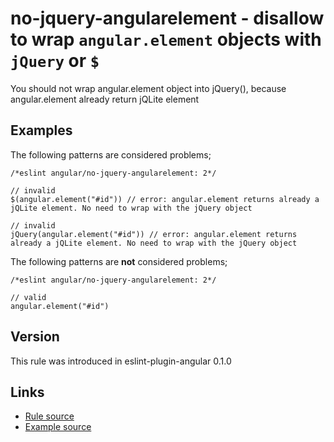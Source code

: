 <!-- WARNING: Generated documentation. Edit docs and examples in the rule and examples file ('rules/no-jquery-angularelement.js', 'examples/no-jquery-angularelement.js'). -->

# no-jquery-angularelement - disallow to wrap `angular.element` objects with `jQuery` or `$`

You should not wrap angular.element object into jQuery(), because angular.element already return jQLite element

## Examples

The following patterns are considered problems;

    /*eslint angular/no-jquery-angularelement: 2*/

    // invalid
    $(angular.element("#id")) // error: angular.element returns already a jQLite element. No need to wrap with the jQuery object

    // invalid
    jQuery(angular.element("#id")) // error: angular.element returns already a jQLite element. No need to wrap with the jQuery object

The following patterns are **not** considered problems;

    /*eslint angular/no-jquery-angularelement: 2*/

    // valid
    angular.element("#id")

## Version

This rule was introduced in eslint-plugin-angular 0.1.0

## Links

* [Rule source](../rules/no-jquery-angularelement.js)
* [Example source](../examples/no-jquery-angularelement.js)
